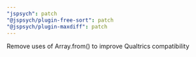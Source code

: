 ```yaml
---
"jspsych": patch
"@jspsych/plugin-free-sort": patch
"@jspsych/plugin-maxdiff": patch
---
```


Remove uses of Array.from() to improve Qualtrics compatibility
